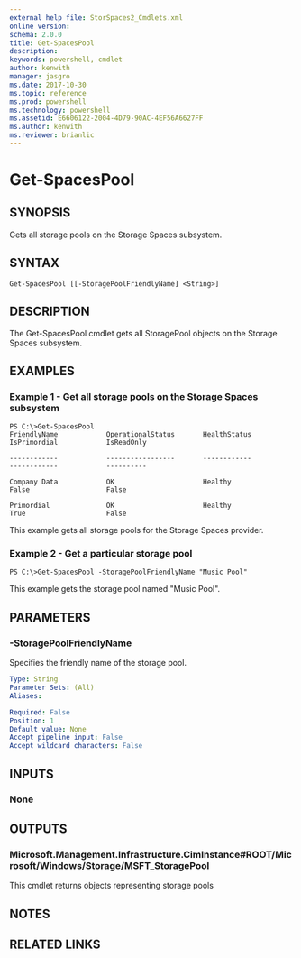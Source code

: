 ```yaml
---
external help file: StorSpaces2_Cmdlets.xml
online version: 
schema: 2.0.0
title: Get-SpacesPool
description: 
keywords: powershell, cmdlet
author: kenwith
manager: jasgro
ms.date: 2017-10-30
ms.topic: reference
ms.prod: powershell
ms.technology: powershell
ms.assetid: E6606122-2004-4D79-90AC-4EF56A6627FF
ms.author: kenwith
ms.reviewer: brianlic
---
```


# Get-SpacesPool

## SYNOPSIS
Gets all storage pools on the Storage Spaces subsystem.

## SYNTAX

```
Get-SpacesPool [[-StoragePoolFriendlyName] <String>]
```

## DESCRIPTION
The Get-SpacesPool cmdlet gets all StoragePool objects on the Storage Spaces subsystem.

## EXAMPLES

### Example 1 - Get all storage pools on the Storage Spaces subsystem
```
PS C:\>Get-SpacesPool
FriendlyName            OperationalStatus       HealthStatus            IsPrimordial            IsReadOnly

------------            -----------------       ------------            ------------            ----------

Company Data            OK                      Healthy                 False                   False

Primordial              OK                      Healthy                 True                    False
```

This example gets all storage pools for the Storage Spaces provider.

### Example 2 - Get a particular storage pool
```
PS C:\>Get-SpacesPool -StoragePoolFriendlyName "Music Pool"
```

This example gets the storage pool named "Music Pool".

## PARAMETERS

### -StoragePoolFriendlyName
Specifies the friendly name of the storage pool.

```yaml
Type: String
Parameter Sets: (All)
Aliases: 

Required: False
Position: 1
Default value: None
Accept pipeline input: False
Accept wildcard characters: False
```

## INPUTS

### None

## OUTPUTS

### Microsoft.Management.Infrastructure.CimInstance#ROOT/Microsoft/Windows/Storage/MSFT_StoragePool
This cmdlet returns objects representing storage pools

## NOTES

## RELATED LINKS


